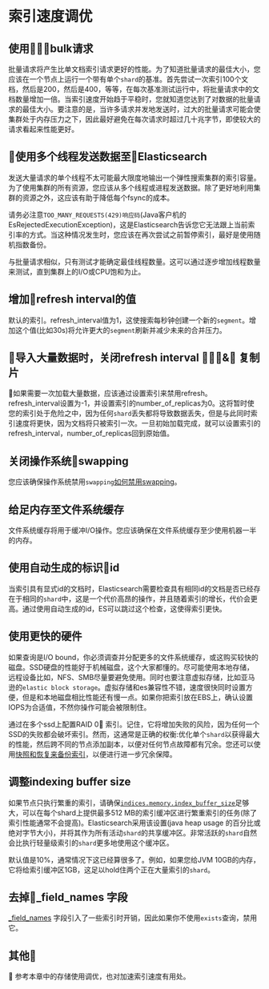 # 索引速度调优

## 使用bulk请求

批量请求将产生比单文档索引请求更好的性能。为了知道批量请求的最佳大小，您应该在一个节点上运行一个带有单个`shard`的基准。首先尝试一次索引100个文档，然后是200，然后是400，等等，在每次基准测试运行中，将批量请求中的文档数量增加一倍。当索引速度开始趋于平稳时，您就知道您达到了对数据的批量请求的最佳大小。要注意的是，当许多请求并发地发送时，过大的批量请求可能会使集群处于内存压力之下，因此最好避免在每次请求时超过几十兆字节，即使较大的请求看起来性能更好。

## 使用多个线程发送数据至Elasticsearch

发送大量请求的单个线程不太可能最大限度地输出一个弹性搜索集群的索引容量。为了使用集群的所有资源，您应该从多个线程或进程发送数据。除了更好地利用集群的资源之外，这应该有助于降低每个fsync的成本。

请务必注意`TOO_MANY_REQUESTS(429)响应码`(Java客户机的EsRejectedExecutionException)，这是Elasticsearch告诉您它无法跟上当前索引率的方式。当这种情况发生时，您应该在再次尝试之前暂停索引，最好是使用随机指数备份。

与批量请求相似，只有测试才能确定最佳线程数量。这可以通过逐步增加线程数量来测试，直到集群上的I/O或CPU饱和为止。

## 增加refresh interval的值

默认的索引。refresh_interval值为1，这使搜索每秒钟创建一个新的`segment`。增加这个值(比如30s)将允许更大的`segment`刷新并减少未来的合并压力。

## 导入大量数据时，关闭refresh interval & 复制片

如果需要一次加载大量数据，应该通过设置索引来禁用refresh。refresh_interval设置为-1，并设置索引的number_of_replicas为0。这将暂时使您的索引处于危险之中，因为任何`shard`丢失都将导致数据丢失，但是与此同时索引速度将更快，因为文档将只被索引一次。一旦初始加载完成，就可以设置索引的refresh_interval，number_of_replicas回到原始值。

## 关闭操作系统swapping

您应该确保操作系统禁用`swapping`[如何禁用swapping](https://www.elastic.co/guide/en/elasticsearch/reference/master/setup-configuration-memory.html)。

## 给足内存至文件系统缓存

文件系统缓存将用于缓冲I/O操作。您应该确保在文件系统缓存至少使用机器一半的内存。

## 使用自动生成的标识id

当索引具有显式id的文档时，Elasticsearch需要检查具有相同id的文档是否已经存在于相同的`shard`中，这是一个代价高昂的操作，并且随着索引的增长，代价会更高。通过使用自动生成的id，ES可以跳过这个检查，这使得索引更快。

## 使用更快的硬件

如果查询是I/O bound，你必须调查并分配更多的文件系统缓存，或这购买较快的磁盘。SSD硬盘的性能好于机械磁盘，这个大家都懂的。尽可能使用本地存储，远程设备比如，NFS、SMB尽量要避免使用。同时也要注意虚拟存储，比如亚马逊的`elastic block storage`。虚拟存储和es兼容性不错，速度很快同时设置方便，但是和本地磁盘相比性能还有慢一点。如果你把索引放在EBS上，确认设置IOPS为合适值，不然你操作可能会被限制住。

通过在多个ssd上配置RAID 0 索引。记住，它将增加失败的风险，因为任何一个SSD的失败都会破坏索引。然而，这通常是正确的权衡:优化单个`shard`以获得最大的性能，然后跨不同的节点添加副本，以便对任何节点故障都有冗余。您还可以使用[快照和恢复来备份索引](https://www.elastic.co/guide/en/elasticsearch/reference/master/modules-snapshots.html)，以便进行进一步冗余保障。

## 调整indexing buffer size

如果节点只执行繁重的索引，请确保[`indices.memory.index_buffer_size`](https://www.elastic.co/guide/en/elasticsearch/reference/master/indexing-buffer.html)足够大，可以在每个shard上提供最多512 MB的索引缓冲区进行繁重索引的任务(除了索引性能通常不会提高)。Elasticsearch采用该设置(java heap usage 的百分比或绝对字节大小)，并将其作为所有活动`shard`的共享缓冲区。非常活跃的`shard`自然会比执行轻量级索引的`shard`更多地使用这个缓冲区。

默认值是10%，通常情况下这已经算很多了。例如，如果您给JVM 10GB的内存，它将给索引缓冲区1GB，这足以hold住两个正在大量索引的`shard`。

## 去掉_field_names 字段

[_field_names](https://www.elastic.co/guide/en/elasticsearch/reference/master/mapping-field-names-field.html) 字段引入了一些索引时开销，因此如果你不使用`exists`查询，禁用它。

## 其他

参考本章中的存储使用调优，也对加速索引速度有用处。